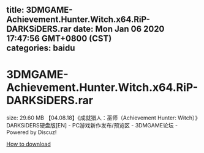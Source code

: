 
title: 3DMGAME-Achievement.Hunter.Witch.x64.RiP-DARKSiDERS.rar
date: Mon Jan 06 2020 17:47:56 GMT+0800 (CST)    
categories: baidu
---

# 3DMGAME-Achievement.Hunter.Witch.x64.RiP-DARKSiDERS.rar
size: 29.60 MB
 【04.08.18】《成就猎人：巫师（Achievement Hunter: Witch）》DARKSiDERS硬盘版[EN] - PC游戏新作发布/预览区 - 3DMGAME论坛 - Powered by Discuz!
 

[How to download](https://bpcam.bemobtrk.com/go/2ceec3aa-1ca2-46d6-b9ff-aaa5c184517c?jno=1072)